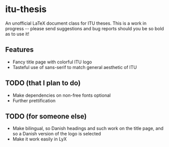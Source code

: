 itu-thesis
==========

An unofficial LaTeX document class for ITU theses. This is a work in progress -- please
send suggestions and bug reports should you be so bold as to use it!

Features
--------

 * Fancy title page with colorful ITU logo
 * Tasteful use of sans-serif to match general aesthetic of ITU
 
TODO (that I plan to do)
------------------------
 * Make dependencies on non-free fonts optional
 * Further prettification

TODO (for someone else)
-----------------------
 * Make bilingual, so Danish headings and such work on the title page, and so a Danish version of the logo is selected
 * Make it work easily in LyX
